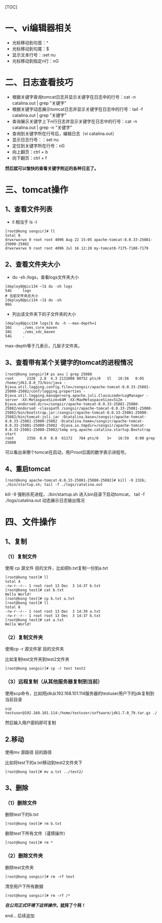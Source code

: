 [TOC]
# 一、vi编辑器相关

 - 光标移动到句首：^
 - 光标移动到句尾：$
 - 显示文本行号：:set nu
 - 光标移动到指定n行：nG

# 二、日志查看技巧

- 根据关键字查询tomcat日志并显示关键字在日志中的行号：cat -n catalina.out | grep "关键字"
- 根据关键字动态展示tomcat日志并显示关键字在日志中的行号：tail -f catalina.out | grep "关键字"
- 查询展示关键字上下n行日志并显示关键字在日志中的行号：cat -n catalina.out | grep -n "关键字"
- 查询到关键字所在行号后，编辑日志（vi catalina.out）
- 显示日志行号：：set nu
- 定位到关键字所在行号：nG
- 向上翻页：ctrl + b
- 向下翻页：ctrl + f

**然后就可以愉快的查看关键字附近的各种日志了。**

# 三、tomcat操作

## 1、查看文件列表

 - ll 相当于 ls -l
```
[root@kong songsir]# ll
total 8
drwxrwxrwx 9 root root 4096 Aug 22 15:05 apache-tomcat-8.0.33-25081-25080-25082
drwxrwxrwx 9 root root 4096 Jul 16 12:20 my-tomcat8-7175-7180-7179
```
## 2、查看文件夹大小
 - du -sh /logs，查看logs文件夹大小

```
[deploy8@pic134 ~]$ du -sh logs
54G     logs
# 当前文件夹总大小
[deploy8@pic134 ~]$ du -sh
86G   
```
 - 列出该文件夹下的子文件夹的大小

```
[deploy8@pic134 logs]$ du -h --max-depth=1
16G     ./oms_core_maven
38G     ./oms_sdc_maven
54G     .
```
max-depth等于几表示，几层子文件夹。

## 3、查看带有某个关键字的tomcat的进程情况


```
[root@kong songsir]# ps axu | grep 25080
root      2326  2.8  4.3 2131008 88752 pts/0   Sl   16:56   0:05 /home/jdk1.8.0_73/bin/java -Djava.util.logging.config.file=/songsir/apache-tomcat-8.0.33-25081-25080-25082/conf/logging.properties -Djava.util.logging.manager=org.apache.juli.ClassLoaderLogManager -server -XX:MetaspaceSize=64M -XX:MaxMetaspaceSize=512m -Djava.endorsed.dirs=/songsir/apache-tomcat-8.0.33-25081-25080-25082/endorsed -classpath /songsir/apache-tomcat-8.0.33-25081-25080-25082/bin/bootstrap.jar:/songsir/apache-tomcat-8.0.33-25081-25080-25082/bin/tomcat-juli.jar -Dcatalina.base=/songsir/apache-tomcat-8.0.33-25081-25080-25082 -Dcatalina.home=/songsir/apache-tomcat-8.0.33-25081-25080-25082 -Djava.io.tmpdir=/songsir/apache-tomcat-8.0.33-25081-25080-25082/temp org.apache.catalina.startup.Bootstrap start
root      2356  0.0  0.0  61172   784 pts/0    S+   16:59   0:00 grep 25080
```
可以看出来哪个tomcat在启动，用户root后面的数字表示进程号。

## 4、重启tomcat

```
[root@kong apache-tomcat-8.0.33-25081-25080-25082]# kill -9 2326; ./bin/startup.sh; tail -f ./logs/catalina.out
```
kill -9 强制杀死进程，./bin/startup.sh 进入bin目录下启动tomcat， tail -f ./logs/catalina.out 动态展示日志输出情况

# 四、文件操作

## 1、复制

### （1）复制文件

使用 cp 源文件 目的文件，比如把b.txt复制一份到a.txt
```
[root@kong test]# ll
total 4
-rw-r--r-- 1 root root 13 Dec  3 14:37 b.txt
[root@kong test]# cat b.txt 
Hello World!
[root@kong test]# cp b.txt a.txt
[root@kong test]# ll
total 8
-rw-r--r-- 1 root root 13 Dec  3 14:39 a.txt
-rw-r--r-- 1 root root 13 Dec  3 14:37 b.txt
[root@kong test]# cat a.txt 
Hello World!
```
### （2）复制文件夹

使用cp -r 源文件家  目的文件夹

比如复制test文件夹到test2文件夹

```
[root@kong songsir]# cp -r test test2
```

### （3）远程复制（从其他服务器复制到当前）
使用scp命令，比如把jdk从192.168.101.114服务器的testuser用户下的jdk复制到当前目录

```
scp testuser@192.168.101.114:/home/testuser/software/jdk1.7.0_79.tar.gz ./
```
然后输入用户密码即可复制

## 2.移动

使用mv 源路径 目的路径

比如将test下的a.txt移动到test2文件夹下

```
[root@kong test]# mv a.txt ../test2/
```

## 3、删除

### （1）删除文件

删除test下的b.txt
```
[root@kong test]# rm b.txt 
```
删除test下所有文件（谨慎操作）

```
[root@kong test]# rm *
```
### （2）删除文件夹

删除test文件夹

```
[root@kong songsir]# rm -rf test
```
清空用户下所有数据

```
[root@kong songsir]# rm -rf /*
```
***在公司正式环境下这样操作*，就拜了个拜！**

end...
后续追加